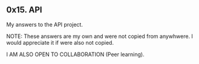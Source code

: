 ## 0x15. API

My answers to the API project.

NOTE: These answers are my own and were not copied from anywhwere. I would appreciate it if were also not copied.

I AM ALSO OPEN TO COLLABORATION (Peer learning).

